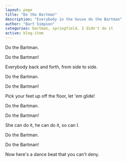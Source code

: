 ```yaml
---
layout: page
title: "Do the Bartman"
description: "Everybody in the house do the Bartman"
author: "Bart Simpson"
categories: bartman, springfield, I didn't do it
active: blog-item
---
```


Do the Bartman.

Do the Bartman!

Everybody back and forth, from side to side.

Do the Bartman.

Do the Bartman!

Pick your feet up off the floor, let 'em glide!

Do the Bartman.

Do the Bartman!

She can do it, he can do it, so can I.

Do the Bartman.

Do the Bartman!

Now here's a dance beat that you can't deny.